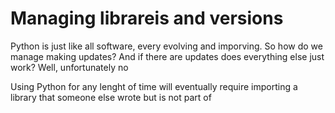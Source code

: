 # Managing librareis and versions
Python is just like all software, every evolving and imporving. So how do we manage making updates? And if there are updates does everything else just work? Well, unfortunately no

Using Python for any lenght of time will eventually require importing a library that someone else wrote but is not part of 
